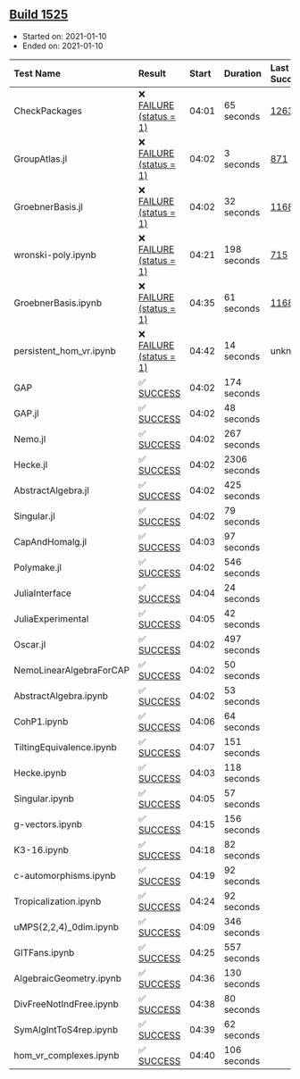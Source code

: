 ## [Build 1525](https://oscarci.mathematik.uni-kl.de/job/oscar-stable/1525/)

* Started on: 2021-01-10
* Ended on: 2021-01-10

| Test Name    | Result | Start | Duration | Last Success | First Failure |
|:-------------|:-------|:------|:---------|:-------------|:--------------|
| CheckPackages | ❌ [FAILURE (status = 1)](https://oscarci.mathematik.uni-kl.de/job/oscar-stable/1525/artifact/logs/build-1525/CheckPackages.log) | 04:01 | 65 seconds | [1263](https://oscarci.mathematik.uni-kl.de/job/oscar-stable/1263/) | [1264](https://oscarci.mathematik.uni-kl.de/job/oscar-stable/1264/) |
| GroupAtlas.jl | ❌ [FAILURE (status = 1)](https://oscarci.mathematik.uni-kl.de/job/oscar-stable/1525/artifact/logs/build-1525/GroupAtlas.jl.log) | 04:02 | 3 seconds | [871](https://oscarci.mathematik.uni-kl.de/job/oscar-stable/871/) | [872](https://oscarci.mathematik.uni-kl.de/job/oscar-stable/872/) |
| GroebnerBasis.jl | ❌ [FAILURE (status = 1)](https://oscarci.mathematik.uni-kl.de/job/oscar-stable/1525/artifact/logs/build-1525/GroebnerBasis.jl.log) | 04:02 | 32 seconds | [1168](https://oscarci.mathematik.uni-kl.de/job/oscar-stable/1168/) | [1169](https://oscarci.mathematik.uni-kl.de/job/oscar-stable/1169/) |
| wronski-poly.ipynb | ❌ [FAILURE (status = 1)](https://oscarci.mathematik.uni-kl.de/job/oscar-stable/1525/artifact/logs/build-1525/wronski-poly.ipynb.log) | 04:21 | 198 seconds | [715](https://oscarci.mathematik.uni-kl.de/job/oscar-stable/715/) | [716](https://oscarci.mathematik.uni-kl.de/job/oscar-stable/716/) |
| GroebnerBasis.ipynb | ❌ [FAILURE (status = 1)](https://oscarci.mathematik.uni-kl.de/job/oscar-stable/1525/artifact/logs/build-1525/GroebnerBasis.ipynb.log) | 04:35 | 61 seconds | [1168](https://oscarci.mathematik.uni-kl.de/job/oscar-stable/1168/) | [1169](https://oscarci.mathematik.uni-kl.de/job/oscar-stable/1169/) |
| persistent_hom_vr.ipynb | ❌ [FAILURE (status = 1)](https://oscarci.mathematik.uni-kl.de/job/oscar-stable/1525/artifact/logs/build-1525/persistent_hom_vr.ipynb.log) | 04:42 | 14 seconds | unknown | unknown |
| GAP | ✅ [SUCCESS](https://oscarci.mathematik.uni-kl.de/job/oscar-stable/1525/artifact/logs/build-1525/GAP.log) | 04:02 | 174 seconds |  |  |
| GAP.jl | ✅ [SUCCESS](https://oscarci.mathematik.uni-kl.de/job/oscar-stable/1525/artifact/logs/build-1525/GAP.jl.log) | 04:02 | 48 seconds |  |  |
| Nemo.jl | ✅ [SUCCESS](https://oscarci.mathematik.uni-kl.de/job/oscar-stable/1525/artifact/logs/build-1525/Nemo.jl.log) | 04:02 | 267 seconds |  |  |
| Hecke.jl | ✅ [SUCCESS](https://oscarci.mathematik.uni-kl.de/job/oscar-stable/1525/artifact/logs/build-1525/Hecke.jl.log) | 04:02 | 2306 seconds |  |  |
| AbstractAlgebra.jl | ✅ [SUCCESS](https://oscarci.mathematik.uni-kl.de/job/oscar-stable/1525/artifact/logs/build-1525/AbstractAlgebra.jl.log) | 04:02 | 425 seconds |  |  |
| Singular.jl | ✅ [SUCCESS](https://oscarci.mathematik.uni-kl.de/job/oscar-stable/1525/artifact/logs/build-1525/Singular.jl.log) | 04:02 | 79 seconds |  |  |
| CapAndHomalg.jl | ✅ [SUCCESS](https://oscarci.mathematik.uni-kl.de/job/oscar-stable/1525/artifact/logs/build-1525/CapAndHomalg.jl.log) | 04:03 | 97 seconds |  |  |
| Polymake.jl | ✅ [SUCCESS](https://oscarci.mathematik.uni-kl.de/job/oscar-stable/1525/artifact/logs/build-1525/Polymake.jl.log) | 04:02 | 546 seconds |  |  |
| JuliaInterface | ✅ [SUCCESS](https://oscarci.mathematik.uni-kl.de/job/oscar-stable/1525/artifact/logs/build-1525/JuliaInterface.log) | 04:04 | 24 seconds |  |  |
| JuliaExperimental | ✅ [SUCCESS](https://oscarci.mathematik.uni-kl.de/job/oscar-stable/1525/artifact/logs/build-1525/JuliaExperimental.log) | 04:05 | 42 seconds |  |  |
| Oscar.jl | ✅ [SUCCESS](https://oscarci.mathematik.uni-kl.de/job/oscar-stable/1525/artifact/logs/build-1525/Oscar.jl.log) | 04:02 | 497 seconds |  |  |
| NemoLinearAlgebraForCAP | ✅ [SUCCESS](https://oscarci.mathematik.uni-kl.de/job/oscar-stable/1525/artifact/logs/build-1525/NemoLinearAlgebraForCAP.log) | 04:02 | 50 seconds |  |  |
| AbstractAlgebra.ipynb | ✅ [SUCCESS](https://oscarci.mathematik.uni-kl.de/job/oscar-stable/1525/artifact/logs/build-1525/AbstractAlgebra.ipynb.log) | 04:02 | 53 seconds |  |  |
| CohP1.ipynb | ✅ [SUCCESS](https://oscarci.mathematik.uni-kl.de/job/oscar-stable/1525/artifact/logs/build-1525/CohP1.ipynb.log) | 04:06 | 64 seconds |  |  |
| TiltingEquivalence.ipynb | ✅ [SUCCESS](https://oscarci.mathematik.uni-kl.de/job/oscar-stable/1525/artifact/logs/build-1525/TiltingEquivalence.ipynb.log) | 04:07 | 151 seconds |  |  |
| Hecke.ipynb | ✅ [SUCCESS](https://oscarci.mathematik.uni-kl.de/job/oscar-stable/1525/artifact/logs/build-1525/Hecke.ipynb.log) | 04:03 | 118 seconds |  |  |
| Singular.ipynb | ✅ [SUCCESS](https://oscarci.mathematik.uni-kl.de/job/oscar-stable/1525/artifact/logs/build-1525/Singular.ipynb.log) | 04:05 | 57 seconds |  |  |
| g-vectors.ipynb | ✅ [SUCCESS](https://oscarci.mathematik.uni-kl.de/job/oscar-stable/1525/artifact/logs/build-1525/g-vectors.ipynb.log) | 04:15 | 156 seconds |  |  |
| K3-16.ipynb | ✅ [SUCCESS](https://oscarci.mathematik.uni-kl.de/job/oscar-stable/1525/artifact/logs/build-1525/K3-16.ipynb.log) | 04:18 | 82 seconds |  |  |
| c-automorphisms.ipynb | ✅ [SUCCESS](https://oscarci.mathematik.uni-kl.de/job/oscar-stable/1525/artifact/logs/build-1525/c-automorphisms.ipynb.log) | 04:19 | 92 seconds |  |  |
| Tropicalization.ipynb | ✅ [SUCCESS](https://oscarci.mathematik.uni-kl.de/job/oscar-stable/1525/artifact/logs/build-1525/Tropicalization.ipynb.log) | 04:24 | 92 seconds |  |  |
| uMPS(2,2,4)_0dim.ipynb | ✅ [SUCCESS](https://oscarci.mathematik.uni-kl.de/job/oscar-stable/1525/artifact/logs/build-1525/uMPS-2-2-4-_0dim.ipynb.log) | 04:09 | 346 seconds |  |  |
| GITFans.ipynb | ✅ [SUCCESS](https://oscarci.mathematik.uni-kl.de/job/oscar-stable/1525/artifact/logs/build-1525/GITFans.ipynb.log) | 04:25 | 557 seconds |  |  |
| AlgebraicGeometry.ipynb | ✅ [SUCCESS](https://oscarci.mathematik.uni-kl.de/job/oscar-stable/1525/artifact/logs/build-1525/AlgebraicGeometry.ipynb.log) | 04:36 | 130 seconds |  |  |
| DivFreeNotIndFree.ipynb | ✅ [SUCCESS](https://oscarci.mathematik.uni-kl.de/job/oscar-stable/1525/artifact/logs/build-1525/DivFreeNotIndFree.ipynb.log) | 04:38 | 80 seconds |  |  |
| SymAlgIntToS4rep.ipynb | ✅ [SUCCESS](https://oscarci.mathematik.uni-kl.de/job/oscar-stable/1525/artifact/logs/build-1525/SymAlgIntToS4rep.ipynb.log) | 04:39 | 62 seconds |  |  |
| hom_vr_complexes.ipynb | ✅ [SUCCESS](https://oscarci.mathematik.uni-kl.de/job/oscar-stable/1525/artifact/logs/build-1525/hom_vr_complexes.ipynb.log) | 04:40 | 106 seconds |  |  |
